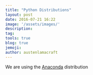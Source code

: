 ```yaml
---
title: "Python Distributions"
layout: post
date: 2016-07-21 16:22
image: '/assets/images/'
description:
tag:
tools: true
blog: true
jemoji:
author: austenlamacraft
---
```

We are using the [Anaconda](https://www.continuum.io/downloads) distribution
